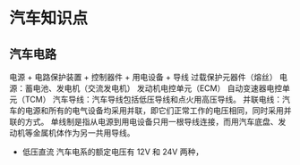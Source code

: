 # 汽车知识点

## 汽车电路
电源 + 电路保护装置 + 控制器件 + 用电设备 + 导线
过载保护元器件（熔丝）
电源：蓄电池、发电机（交流发电机）
发动机电控单元（ECM）
自动变速器电控单元（TCM）
汽车导线：汽车导线包括低压导线和点火用高压导线。
并联电线：汽车的电源和所有的电气设备均采用并联，即它们正常工作的电压相同，同时采用并联的方式。
单线制是指从电源到用电设备只用一根导线连接，而用汽车底盘、发动机等金属机体作为另一共用导线。

* 低压直流
汽车电系的额定电压有 12V 和 24V 两种，
